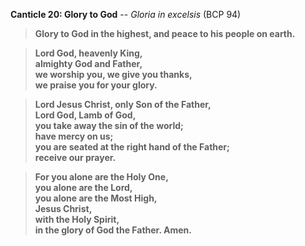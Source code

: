 **Canticle 20: Glory to God** -- _Gloria in excelsis_ (BCP 94)
> **Glory to God in the highest, 
and peace to his people on earth.**

> **Lord God, heavenly King,  
almighty God and Father,  
we worship you, we give you thanks,  
we praise you for your glory.**

> **Lord Jesus Christ, only Son of the Father,  
Lord God, Lamb of God,  
you take away the sin of the world;  
have mercy on us;  
you are seated at the right hand of the Father;  
receive our prayer.**

> **For you alone are the Holy One,  
you alone are the Lord,  
you alone are the Most High,  
Jesus Christ,  
with the Holy Spirit,  
in the glory of God the Father. Amen.**

